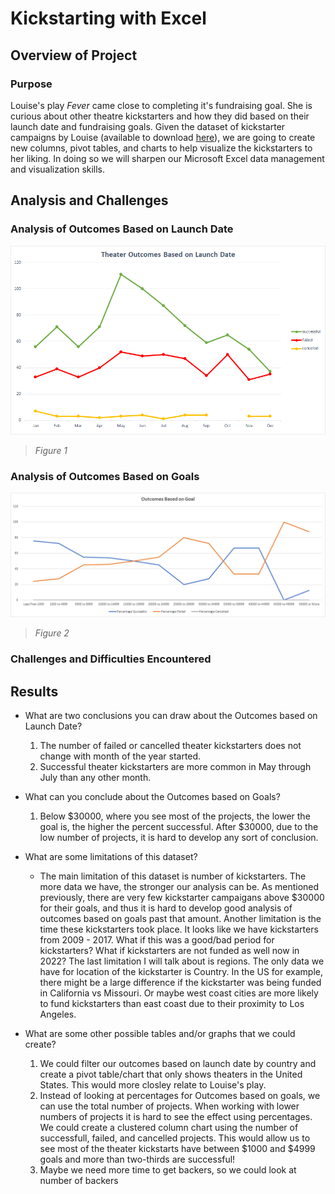 # Kickstarting with Excel

## Overview of Project

### Purpose
Louise's play *Fever* came close to completing it's fundraising goal. She is curious about other theatre kickstarters and how they did based on their launch date and fundraising goals. Given the dataset of kickstarter campaigns by Louise (available to download [here](/Kickstarter_Challenge.xlsx)), we are going to create new columns, pivot tables, and charts to help visualize the kickstarters to her liking. In doing so we will sharpen our Microsoft Excel data management and visualization skills. 

## Analysis and Challenges

### Analysis of Outcomes Based on Launch Date  

![](/Resources/Theater_Outcomes_vs_Launch.png)
>*Figure 1*

### Analysis of Outcomes Based on Goals

![](/Resources/Outcomes_vs_Goals.png)
>*Figure 2*

### Challenges and Difficulties Encountered

## Results

- What are two conclusions you can draw about the Outcomes based on Launch Date?
    1. The number of failed or cancelled theater kickstarters does not change with month of the year started.
    2. Successful theater kickstarters are more common in May through July than any other month.
    

- What can you conclude about the Outcomes based on Goals?
    1.  Below $30000, where you see most of the projects, the lower the goal is, the higher the percent successful. After $30000, due to the low number of projects, it is hard to develop any sort of conclusion.

- What are some limitations of this dataset?
  - The main limitation of this dataset is number of kickstarters. The more data we have, the stronger our analysis can be. As mentioned previously, there are very few kickstarter campaigans above $30000 for their goals, and thus it is hard to develop good analysis of outcomes based on goals past that amount. Another limitation is the time these kickstarters took place. It looks like we have kickstarters from 2009 - 2017. What if this was a good/bad period for kickstarters? What if kickstarters are not funded as well now in 2022? The last limitation I will talk about is regions. The only data we have for location of the kickstarter is Country. In the US for example, there might be a large difference if the kickstarter was being funded in California vs Missouri. Or maybe west coast cities are more likely to fund kickstarters than east coast due to their proximity to Los Angeles.  

- What are some other possible tables and/or graphs that we could create?
  1.  We could filter our outcomes based on launch date by country and create a pivot table/chart that only shows theaters in the United States. This would more closley relate to Louise's play.
  2.  Instead of looking at percentages for Outcomes based on goals, we can use the total number of projects. When working with lower numbers of projects it is hard to see the effect using percentages. We could create a clustered column chart using the number of successfull, failed, and cancelled projects. This would allow us to see most of the theater kickstarts have between $1000 and $4999 goals and more than two-thirds are successful!
  3.  Maybe we need more time to get backers, so we could look at number of backers 
